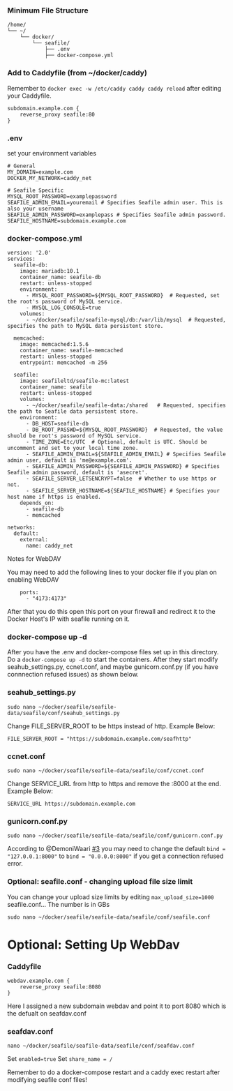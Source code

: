 ### Minimum File Structure
```
/home/
└── ~/
    └── docker/
        └── seafile/
            ├── .env
            ├── docker-compose.yml
```

### Add to Caddyfile (from ~/docker/caddy)
Remember to `docker exec -w /etc/caddy caddy caddy reload` after editing your Caddyfile.
```
subdomain.example.com {
    reverse_proxy seafile:80
}
```

### .env
set your environment variables
```
# General
MY_DOMAIN=example.com
DOCKER_MY_NETWORK=caddy_net

# Seafile Specific
MYSQL_ROOT_PASSWORD=examplepassword
SEAFILE_ADMIN_EMAIL=youremail # Specifies Seafile admin user. This is also your username
SEAFILE_ADMIN_PASSWORD=examplepass # Specifies Seafile admin password.
SEAFILE_HOSTNAME=subdomain.example.com
```

### docker-compose.yml
```
version: '2.0'
services:
  seafile-db:
    image: mariadb:10.1
    container_name: seafile-db
    restart: unless-stopped
    environment:
      - MYSQL_ROOT_PASSWORD=${MYSQL_ROOT_PASSWORD}  # Requested, set the root's password of MySQL service.
      - MYSQL_LOG_CONSOLE=true
    volumes:
      - ~/docker/seafile/seafile-mysql/db:/var/lib/mysql  # Requested, specifies the path to MySQL data persistent store.

  memcached:
    image: memcached:1.5.6
    container_name: seafile-memcached
    restart: unless-stopped
    entrypoint: memcached -m 256

  seafile:
    image: seafileltd/seafile-mc:latest
    container_name: seafile
    restart: unless-stopped
    volumes:
      - ~/docker/seafile/seafile-data:/shared   # Requested, specifies the path to Seafile data persistent store.
    environment:
      - DB_HOST=seafile-db
      - DB_ROOT_PASSWD=${MYSQL_ROOT_PASSWORD}  # Requested, the value shuold be root's password of MySQL service.
      - TIME_ZONE=Etc/UTC  # Optional, default is UTC. Should be uncomment and set to your local time zone.
      - SEAFILE_ADMIN_EMAIL=${SEAFILE_ADMIN_EMAIL} # Specifies Seafile admin user, default is 'me@example.com'.
      - SEAFILE_ADMIN_PASSWORD=${SEAFILE_ADMIN_PASSWORD} # Specifies Seafile admin password, default is 'asecret'.
      - SEAFILE_SERVER_LETSENCRYPT=false  # Whether to use https or not.
      - SEAFILE_SERVER_HOSTNAME=${SEAFILE_HOSTNAME} # Specifies your host name if https is enabled.
    depends_on:
      - seafile-db
      - memcached

networks:
  default:
    external:
      name: caddy_net
```

Notes for WebDAV

You may need to add the following lines to your docker file if you plan on enabling WebDAV
```
    ports:
      - "4173:4173"
```
After that you do this open this port on your firewall and redirect it to the Docker Host's IP with seafile running on it.

### docker-compose up -d
After you have the .env and docker-compose files set up in this directory. Do a ```docker-compose up -d``` to start the containers. After they start modify seahub_settings.py, ccnet.conf, and maybe gunicorn.conf.py (if you have connnection refused issues) as shown below.

### seahub_settings.py
`sudo nano ~/docker/seafile/seafile-data/seafile/conf/seahub_settings.py`

Change FILE_SERVER_ROOT to be https instead of http.
Example Below:
```
FILE_SERVER_ROOT = "https://subdomain.example.com/seafhttp"
```

### ccnet.conf
`sudo nano ~/docker/seafile/seafile-data/seafile/conf/ccnet.conf`

Change SERVICE_URL from http to https and remove the :8000 at the end.
Example Below:
```
SERVICE_URL https://subdomain.example.com
```

### gunicorn.conf.py
`sudo nano ~/docker/seafile/seafile-data/seafile/conf/gunicorn.conf.py`

According to @DemoniWaari [#3](https://github.com/StarWhiz/docker_deployment_notes/issues/3) you may need to change the default `bind = "127.0.0.1:8000"` to `bind = "0.0.0.0:8000"` if you get a connection refused error.

### Optional: seafile.conf - changing upload file size limit
You can change your upload size limits by editing `max_upload_size=1000` seafile.conf... The number is in GBs

`sudo nano ~/docker/seafile/seafile-data/seafile/conf/seafile.conf`

# Optional: Setting Up WebDav

### Caddyfile
```
webdav.example.com {
	reverse_proxy seafile:8080
}
```
Here I assigned a new subdomain webdav and point it to port 8080 which is the defualt on seafdav.conf

### seafdav.conf
```
nano ~/docker/seafile/seafile-data/seafile/conf/seafdav.conf
```
Set ```enabled=true```
Set ```share_name = /```

Remember to do a docker-compose restart and a caddy exec restart after modifying seafile conf files!
